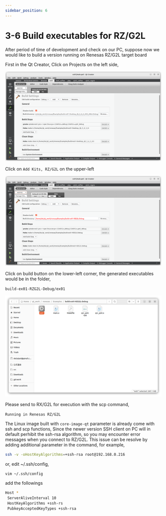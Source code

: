 ```yaml
---
sidebar_position: 6
---
```


# 3-6 Build executables for RZ/G2L

After period of time of development and check on our PC, suppose now we would like to build a version running on Renesas RZ/G2L target board

First in the Qt Creator, Click on Projects on the left side,

![Qt563_Projects](./image/Qt563_Projects.png)

Click on ```Add Kits, RZ/G2L``` on the upper-left

![Q563_Projects_Add](./image/Q563_Projects_Add.png)

Click on build button on the lower-left corner,
the generated executables would be in the folder,

`build-ex01-RZG2L-Debug/ex01`

![Qt563_RZG2L](./image/Qt563_RZG2L.png)

Please send to RX/G2L for execution with the scp command,

`Running in Renesas RZ/G2L`

The Linux image built with `core-image-qt` parameter is already come with ssh and scp functions, Since the newer version SSH client on PC will in default perhibit the ssh-rsa algorithm, so you may encounter error messages when you connect to RZ/G2L. This issue can be resolve by adding additional parameter in the command, for example,

```bash
ssh -v -oHostKeyAlgorithms=+ssh-rsa root@192.168.0.216
```

or, edit ~/.ssh/config,

```bash
vim ~/.ssh/config
```

add the followings

```bash
Host *
 ServerAliveInterval 10
 HostKeyAlgorithms +ssh-rs
 PubkeyAcceptedKeyTypes +ssh-rsa
```
